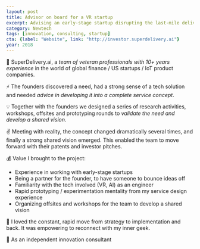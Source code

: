```yaml
---
layout: post
title: Advisor on board for a VR startup
excerpt: Advising an early-stage startup disrupting the last-mile delivery market in Europe with a VR twist
category: Newtech
tags: [innovation, consulting, startup]
cta: {label: "Website", link: "http://investor.superdelivery.ai"}
year: 2018
---
```


🏢 SuperDelivery.ai, a *team of veteran professionals with 10+ years experience* in the world of global finance / US startups / IoT product companies. 

⚡ The founders discovered a need, had a strong sense of a tech solution and needed *advice in developing it into a complete service concept*. 

💡 Together with the founders we designed a series of research activities, workshops, offsites and prototyping rounds to *validate the need and develop a shared vision*. 

✌️ Meeting with reality, the concept changed dramatically several times, and finally a strong shared vision emerged. This enabled the team to move forward with their patents and investor pitches. 

💰 Value I brought to the project:

- Experience in working with early-stage startups
- Being a partner for the founder, to have someone to bounce ideas off
- Familiarity with the tech involved (VR, AI) as an engineer
- Rapid prototyping / experimentation mentality from my service design experience
- Organizing offsites and workshops for the team to develop a shared vision 

💙 I loved the constant, rapid move from strategy to implementation and back. It was empowering to reconnect with my inner geek. 

👥 As an independent innovation consultant